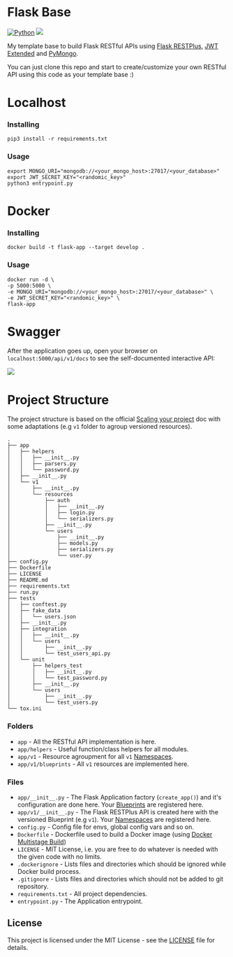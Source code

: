 # Flask Base
[![Python](https://img.shields.io/badge/python-3.8--slim-blue.svg)]() [![](https://img.shields.io/badge/flask--restplus-0.13.0-red.svg)]() 

My template base to build Flask RESTful APIs using [Flask RESTPlus](https://flask-restplus.readthedocs.io/en/stable/index.html), [JWT Extended](https://flask-jwt-extended.readthedocs.io/en/latest/) and [PyMongo](https://flask-pymongo.readthedocs.io/en/latest/).

You can just clone this repo and start to create/customize your own RESTful API using this code as your template base :)

# Localhost

### Installing

```
pip3 install -r requirements.txt
```

### Usage

```
export MONGO_URI="mongodb://<your_mongo_host>:27017/<your_database>"
export JWT_SECRET_KEY="<randomic_key>"
python3 entrypoint.py
```

# Docker


### Installing

```
docker build -t flask-app --target develop .
```

### Usage

```
docker run -d \
-p 5000:5000 \
-e MONGO_URI="mongodb://<your_mongo_host>:27017/<your_database>" \
-e JWT_SECRET_KEY="<randomic_key>" \
flask-app
```

# Swagger

After the application goes up, open your browser on `localhost:5000/api/v1/docs` to see the self-documented interactive API:

![](/imgs/swagger.png)


# Project Structure

The project structure is based on the official [Scaling your project](https://flask-restplus.readthedocs.io/en/stable/scaling.html#multiple-apis-with-reusable-namespaces) doc with some adaptations (e.g `v1` folder to agroup versioned resources).


```
.
├── app
│   ├── helpers
│   │   ├── __init__.py
│   │   ├── parsers.py
│   │   └── password.py
│   ├── __init__.py
│   └── v1
│       ├── __init__.py
│       └── resources
│           ├── auth
│           │   ├── __init__.py
│           │   ├── login.py
│           │   └── serializers.py
│           ├── __init__.py
│           └── users
│               ├── __init__.py
│               ├── models.py
│               ├── serializers.py
│               └── user.py
├── config.py
├── Dockerfile
├── LICENSE
├── README.md
├── requirements.txt
├── run.py
├── tests
│   ├── conftest.py
│   ├── fake_data
│   │   └── users.json
│   ├── __init__.py
│   ├── integration
│   │   ├── __init__.py
│   │   └── users
│   │       ├── __init__.py
│   │       └── test_users_api.py
│   └── unit
│       ├── helpers_test
│       │   ├── __init__.py
│       │   └── test_password.py
│       ├── __init__.py
│       └── users
│           ├── __init__.py
│           └── test_users.py
└── tox.ini

```

### Folders

* `app` - All the RESTful API implementation is here.
* `app/helpers` - Useful function/class helpers for all modules.
* `app/v1` - Resource agroupment for all `v1` [Namespaces](https://flask-restplus.readthedocs.io/en/stable/scaling.html#multiple-namespaces).
* `app/v1/blueprints` - All `v1` resources are implemented here.


### Files

* `app/__init__.py` - The Flask Application factory (`create_app()`) and it's configuration are done here. Your [Blueprints](https://flask-restplus.readthedocs.io/en/stable/scaling.html#use-with-blueprints) are registered here.
* `app/v1/__init__.py` - The Flask RESTPlus API is created here with the versioned Blueprint (e.g `v1`). Your [Namespaces](https://flask-restplus.readthedocs.io/en/stable/scaling.html#multiple-namespaces) are registered here.
* `config.py` - Config file for envs, global config vars and so on.
* `Dockerfile` - Dockerfile used to build a Docker image (using [Docker Multistage Build](https://docs.docker.com/develop/develop-images/multistage-build/))
* `LICENSE` - MIT License, i.e. you are free to do whatever is needed with the given code with no limits.
* `.dockerignore` - Lists files and directories which should be ignored while Docker build process.
* `.gitignore` - Lists files and directories which should not be added to git repository.
* `requirements.txt` - All project dependencies.
* `entrypoint.py` - The Application entrypoint.

## License

This project is licensed under the MIT License - see the [LICENSE](LICENSE) file for details.
